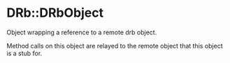 # DRb::DRbObject

Object wrapping a reference to a remote drb object.

Method calls on this object are relayed to the remote object that this object
is a stub for.

